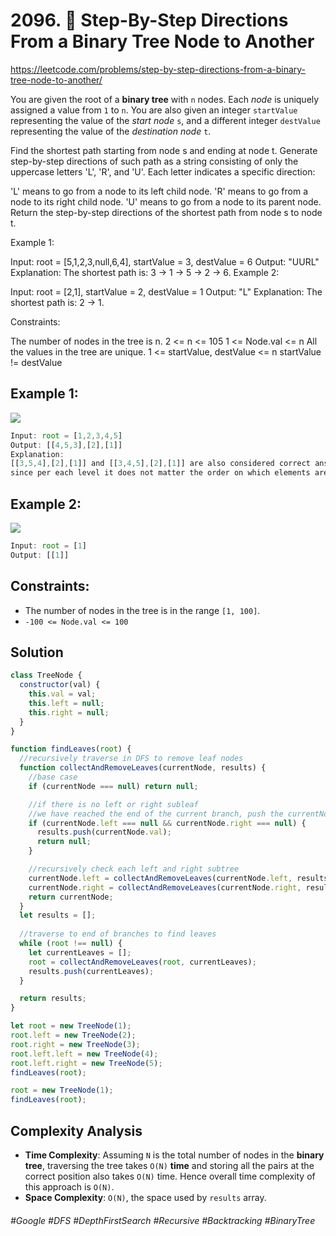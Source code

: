 # 2096.  🔎 Step-By-Step Directions From a Binary Tree Node to Another
https://leetcode.com/problems/step-by-step-directions-from-a-binary-tree-node-to-another/

You are given the root of a <b>binary tree</b> with `n` nodes. Each <i>node</i> is uniquely assigned a value from `1` to `n`. You are also given an integer `startValue` representing the value of the <i>start node</i> `s`, and a different integer `destValue` representing the value of the <i>destination node</i> `t`.

Find the shortest path starting from node s and ending at node t. Generate step-by-step directions of such path as a string consisting of only the uppercase letters 'L', 'R', and 'U'. Each letter indicates a specific direction:

'L' means to go from a node to its left child node.
'R' means to go from a node to its right child node.
'U' means to go from a node to its parent node.
Return the step-by-step directions of the shortest path from node s to node t.

 

Example 1:


Input: root = [5,1,2,3,null,6,4], startValue = 3, destValue = 6
Output: "UURL"
Explanation: The shortest path is: 3 → 1 → 5 → 2 → 6.
Example 2:


Input: root = [2,1], startValue = 2, destValue = 1
Output: "L"
Explanation: The shortest path is: 2 → 1.
 

Constraints:

The number of nodes in the tree is n.
2 <= n <= 105
1 <= Node.val <= n
All the values in the tree are unique.
1 <= startValue, destValue <= n
startValue != destValue
 
## Example 1:
![](https://assets.leetcode.com/uploads/2021/11/15/eg1.png)
````js
Input: root = [1,2,3,4,5]
Output: [[4,5,3],[2],[1]]
Explanation:
[[3,5,4],[2],[1]] and [[3,4,5],[2],[1]] are also considered correct answers 
since per each level it does not matter the order on which elements are returned.
````
## Example 2:
![](https://assets.leetcode.com/uploads/2021/11/15/eg2.png)
````js
Input: root = [1]
Output: [[1]]
````


## Constraints:

- The number of nodes in the tree is in the range `[1, 100]`.
- `-100 <= Node.val <= 100`

## Solution
````js
class TreeNode {
  constructor(val) {
    this.val = val;
    this.left = null;
    this.right = null;
  }
}

function findLeaves(root) {  
  //recursively traverse in DFS to remove leaf nodes
  function collectAndRemoveLeaves(currentNode, results) {
    //base case
    if (currentNode === null) return null;

    //if there is no left or right subleaf
    //we have reached the end of the current branch, push the currentNode.val onto results
    if (currentNode.left === null && currentNode.right === null) {
      results.push(currentNode.val);
      return null;
    }

    //recursively check each left and right subtree
    currentNode.left = collectAndRemoveLeaves(currentNode.left, results);
    currentNode.right = collectAndRemoveLeaves(currentNode.right, results);
    return currentNode;
  }
  let results = [];
  
  //traverse to end of branches to find leaves
  while (root !== null) {
    let currentLeaves = [];
    root = collectAndRemoveLeaves(root, currentLeaves);
    results.push(currentLeaves);
  }

  return results;
}

let root = new TreeNode(1);
root.left = new TreeNode(2);
root.right = new TreeNode(3);
root.left.left = new TreeNode(4);
root.left.right = new TreeNode(5);
findLeaves(root);

root = new TreeNode(1);
findLeaves(root);
````

## Complexity Analysis
- <b>Time Complexity</b>: Assuming `N` is the total number of nodes in the <b>binary tree</b>, traversing the tree takes `O(N)` <b>time</b> and storing all the pairs at the correct position also takes `O(N)` time. Hence overall time complexity of this approach is `O(N)`.
- <b>Space Complexity</b>: `O(N)`, the space used by `results` array.



###### #Google #DFS #DepthFirstSearch #Recursive #Backtracking #BinaryTree
